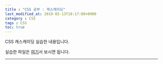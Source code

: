 ```yaml
---
title : "CSS 공부 : 캐스캐이딩" 
last_modified_at: 2019-03-13T18:17:00+0900
category : CSS
tags : CSS
toc: true
--- 
```


CSS 캐스캐이딩 실습한 내용입니다.

실습한 파일은 [여기](https://minungpark.github.io/HTML/Cascading.html)서 보시면 됩니다.

---